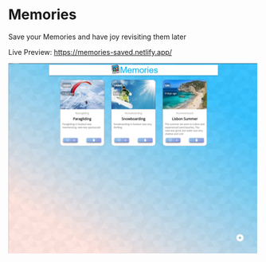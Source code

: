 # Memories
Save your Memories and have joy revisiting them later

Live Preview: https://memories-saved.netlify.app/

 <img src="/public/memories_Prev.jpg" width="500" />
